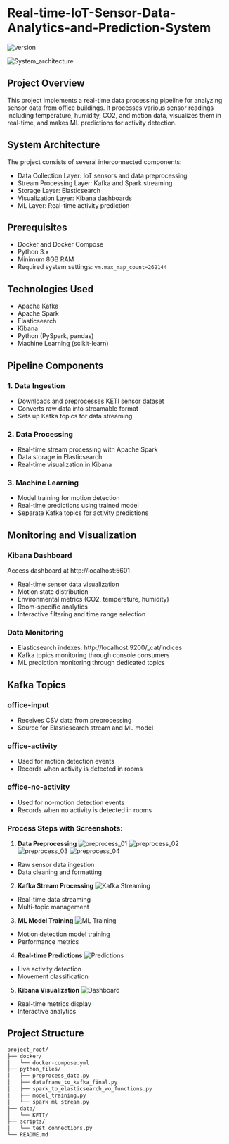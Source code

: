# Real-time-IoT-Sensor-Data-Analytics-and-Prediction-System 

![version](https://img.shields.io/badge/version-1-blue.svg)

![System_architecture](https://github.com/user-attachments/assets/5389dfc7-fd3e-4d45-8e2c-d44e12de8db1)

## Project Overview
This project implements a real-time data processing pipeline for analyzing sensor data from office buildings. It processes various sensor readings including temperature, humidity, CO2, and motion data, visualizes them in real-time, and makes ML predictions for activity detection.

## System Architecture
The project consists of several interconnected components:
- Data Collection Layer: IoT sensors and data preprocessing
- Stream Processing Layer: Kafka and Spark streaming
- Storage Layer: Elasticsearch
- Visualization Layer: Kibana dashboards
- ML Layer: Real-time activity prediction

## Prerequisites
- Docker and Docker Compose
- Python 3.x
- Minimum 8GB RAM
- Required system settings: `vm.max_map_count=262144`

## Technologies Used
- Apache Kafka
- Apache Spark
- Elasticsearch
- Kibana
- Python (PySpark, pandas)
- Machine Learning (scikit-learn)

## Pipeline Components

### 1. Data Ingestion
- Downloads and preprocesses KETI sensor dataset
- Converts raw data into streamable format
- Sets up Kafka topics for data streaming

### 2. Data Processing
- Real-time stream processing with Apache Spark
- Data storage in Elasticsearch
- Real-time visualization in Kibana

### 3. Machine Learning
- Model training for motion detection
- Real-time predictions using trained model
- Separate Kafka topics for activity predictions

## Monitoring and Visualization

### Kibana Dashboard
Access dashboard at http://localhost:5601
- Real-time sensor data visualization
- Motion state distribution
- Environmental metrics (CO2, temperature, humidity)
- Room-specific analytics
- Interactive filtering and time range selection

### Data Monitoring
- Elasticsearch indexes: http://localhost:9200/_cat/indices
- Kafka topics monitoring through console consumers
- ML prediction monitoring through dedicated topics

## Kafka Topics

### office-input
- Receives CSV data from preprocessing
- Source for Elasticsearch stream and ML model

### office-activity
- Used for motion detection events
- Records when activity is detected in rooms

### office-no-activity
- Used for no-motion detection events
- Records when no activity is detected in rooms

### Process Steps with Screenshots:
1. **Data Preprocessing**
![preprocess_01](https://github.com/user-attachments/assets/66aa7e4a-3005-49e6-b7f6-d82c6bfeb068)
![preprocess_02](https://github.com/user-attachments/assets/9f945882-2d94-486e-b221-b2748053fe5b)
![preprocess_03](https://github.com/user-attachments/assets/6f410e4a-0489-48ff-9085-483a153f7993)
![preprocess_04](https://github.com/user-attachments/assets/a00a1f8c-5005-4410-8651-6d9e672d8f49)


  - Raw sensor data ingestion
  - Data cleaning and formatting

2. **Kafka Stream Processing**
  ![Kafka Streaming](docs/images/kafka_stream.png)
  - Real-time data streaming
  - Multi-topic management

3. **ML Model Training**
  ![ML Training](docs/images/ml_training.png)
  - Motion detection model training
  - Performance metrics

4. **Real-time Predictions**
  ![Predictions](docs/images/predictions.png)
  - Live activity detection
  - Movement classification

5. **Kibana Visualization**
  ![Dashboard](docs/images/kibana_dashboard.png)
  - Real-time metrics display
  - Interactive analytics

## Project Structure
```bash
project_root/
├── docker/
│   └── docker-compose.yml
├── python_files/
│   ├── preprocess_data.py
│   ├── dataframe_to_kafka_final.py
│   ├── spark_to_elasticsearch_wo_functions.py
│   ├── model_training.py
│   └── spark_ml_stream.py
├── data/
│   └── KETI/
├── scripts/
│   └── test_connections.py
└── README.md
```

